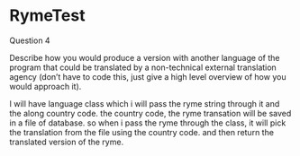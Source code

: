 # RymeTest

Question 4

Describe how you would produce a version with another language of the program that could be translated by a non-technical external translation agency (don’t have to code this, just give a high level overview of how you would approach it).


I will have language class which i will pass the ryme string through it and the along country code. the country code, the ryme transation will be saved in a file of database. so when i pass the ryme through the class, it will pick the translation from the file using the country code. and then return the translated version of the ryme.


